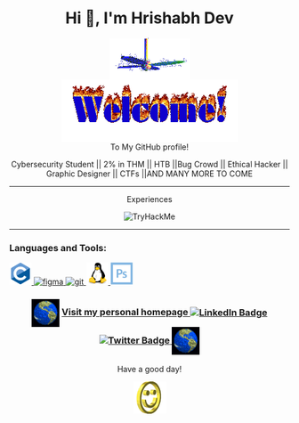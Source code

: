 <h1 align="center">Hi 👋, I'm Hrishabh Dev</h1>
<div align="center">
<img src="img/fan-1.gif" alt="Fan" align="center">
</div>

<div align="center">
<img src="img/welcome-fire.gif" alt="Welcome" align="center">
</div>

<div align="center">
To My  GitHub profile!



 Cybersecurity Student || 2% in THM || HTB ||Bug Crowd || Ethical Hacker || Graphic Designer || CTFs ||AND MANY MORE TO COME
 <hr>
 <div id ="heading">
  <p>
Experiences
  </p>
<align="centre">
 <div id="badges">
<img src="https://tryhackme-badges.s3.amazonaws.com/hrishabh57dev.png" alt="TryHackMe">
<hr>
  </div>
</div>
<h3 align="left">Languages and Tools:</h3>
<p align="left"> <a href="https://www.cprogramming.com/" target="_blank" rel="noreferrer"> <img src="https://raw.githubusercontent.com/devicons/devicon/master/icons/c/c-original.svg" alt="c" width="40" height="40"/> </a> <a href="https://www.figma.com/" target="_blank" rel="noreferrer"> <img src="https://www.vectorlogo.zone/logos/figma/figma-icon.svg" alt="figma" width="40" height="40"/> </a> <a href="https://git-scm.com/" target="_blank" rel="noreferrer"> <img src="https://www.vectorlogo.zone/logos/git-scm/git-scm-icon.svg" alt="git" width="40" height="40"/> </a> <a href="https://www.linux.org/" target="_blank" rel="noreferrer"> <img src="https://raw.githubusercontent.com/devicons/devicon/master/icons/linux/linux-original.svg" alt="linux" width="40" height="40"/> </a> <a href="https://www.photoshop.com/en" target="_blank" rel="noreferrer"> <img src="https://raw.githubusercontent.com/devicons/devicon/master/icons/photoshop/photoshop-line.svg" alt="photoshop" width="40" height="40"/> </a> </p>
  


<h3 align="center">
 <div id="contacs">
  <img src="img/website.gif" alt="Visit homepage" align="center" width="50" >
<a href="https://github.com/Hrishabh57Dev">Visit my personal homepage
 <a href="https://www.linkedin.com/in/hrishabh-dev-53300a160">
    <img src="https://img.shields.io/badge/LinkedIn-blue?style=for-the-badge&logo=linkedin&logoColor=white" alt="LinkedIn Badge"/>
  </a>
 <a href="https://twitter.com/devvokadev">
    <img src="https://img.shields.io/badge/Twitter-blue?style=for-the-badge&logo=twitter&logoColor=white" alt="Twitter Badge"/>
  </a>

<img src="img/website.gif" alt="Visit homepage" align="center" width="50" >
</a>
</h3>




<div align="center">
<p>Have a good day!</p>
<div>
<img src="img/smile.gif" alt="Smiley" align="center">
</div>
</div>
